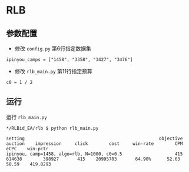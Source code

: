 # RLB

## 参数配置

* 修改 `config.py` 第6行指定数据集
```
ipinyou_camps = ["1458", "3358", "3427", "3476"]
```
* 修改 `rlb_main.py` 第11行指定预算
```
c0 = 1 / 2
```
## 运行

运行 `rlb_main.py`
```
*/RLBid_EA/rlb $ python rlb_main.py
```
```
setting                                                	  objective	  auction	 impression	    click	     cost	  win-rate	      CPM	     eCPC	 win-pctr
ipinyou, camp=1458, algo=rlb, N=1000, c0=0.5           	        415	   614638	     398927	      415	 20995703	    64.90%	    52.63	    50.59	 419.8293
```